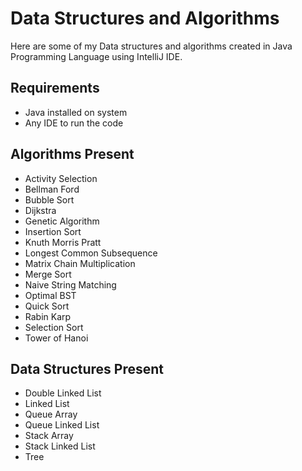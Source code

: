 # Data Structures and Algorithms
Here are some of my Data structures and algorithms created in Java Programming Language using IntelliJ IDE.

## Requirements

* Java installed on system
* Any IDE to run the code

## Algorithms Present

* Activity Selection
* Bellman Ford
* Bubble Sort
* Dijkstra
* Genetic Algorithm
* Insertion Sort
* Knuth Morris Pratt
* Longest Common Subsequence
* Matrix Chain Multiplication
* Merge Sort
* Naive String Matching
* Optimal BST
* Quick Sort
* Rabin Karp
* Selection Sort
* Tower of Hanoi

## Data Structures Present

* Double Linked List
* Linked List
* Queue Array
* Queue Linked List
* Stack Array
* Stack Linked List
* Tree
